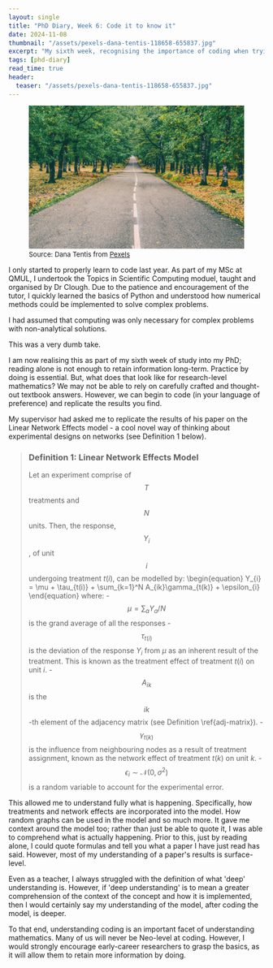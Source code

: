 ```yaml
---
layout: single
title: "PhD Diary, Week 6: Code it to know it"
date: 2024-11-08
thumbnail: "/assets/pexels-dana-tentis-118658-655837.jpg"
excerpt: "My sixth week, recognising the importance of coding when trying to learn mathematics,"
tags: [phd-diary]
read_time: true
header:
  teaser: "/assets/pexels-dana-tentis-118658-655837.jpg"
---
```

<script src="https://polyfill.io/v3/polyfill.min.js?features=es6"></script>
<script id="MathJax-script" async src="https://cdn.jsdelivr.net/npm/mathjax@3/es5/tex-mml-chtml.js"></script>
<script type="text/javascript" async
  src="https://cdnjs.cloudflare.com/ajax/libs/mathjax/2.7.7/MathJax.js?config=TeX-MML-AM_CHTML">
</script>
<figure>
  <img src="/assets/pexels-dana-tentis-118658-655837.jpg" alt="Road in the middle of a forest.
" title="Road in the middle of a forest." style="width=100%;">
  <figcaption style="font-size: small;">Source: Dana Tentis from <a href = "https://www.pexels.com/photo/highway-in-the-middle-of-forest-655837/">Pexels</a></figcaption></figure>

I only started to properly learn to code last year. As part of my MSc at QMUL, I undertook the Topics in Scientific Computing moduel, taught and organised by Dr Clough. Due to the patience and encouragement of the tutor, I quickly learned the basics of Python and understood how numerical methods could be implemented to solve complex problems.

I had assumed that computing was only necessary for complex problems with non-analytical solutions. 

This was a very dumb take. 

I am now realising this as part of my sixth week of study into my PhD; reading alone is not enough to retain information long-term. Practice by doing is essential. But, what does that look like for research-level mathematics? We may not be able to rely on carefully crafted and thought-out textbook answers. However, we can begin to code (in your language of preference) and replicate the results you find. 

My supervisor had asked me to replicate the results of his paper on the Linear Network Effects model - a cool novel way of thinking about experimental designs on networks (see Definition 1 below).

> ### Definition 1: Linear Network Effects Model
>Let an experiment comprise of $$T$$ treatments and $$N$$  units. Then, the response, $$Y_{i}$$, of unit $$i$$  undergoing treatment $t(i)$, can be modelled by:
		\begin{equation}
			Y_{i} = \mu + \tau_{t(i)} + \sum_{k=1}^N A_{ik}\gamma_{t(k)} + \epsilon_{i}
		\end{equation}
		where:
			- $$\mu = \sum_{a}Y_{a}/{N}$$ is the grand average of all the responses
			- $$\tau_{t(i)}$$ is the deviation of the response $Y_i$ from $\mu$ as an inherent result of the treatment. This is known as the treatment effect of treatment $t(i)$ on unit $i$.
			- $$A_{ik}$$ is the $$ik$$-th element of the adjacency matrix (see Definition \ref{adj-matrix}).
			- $$\gamma_{t(k)}$$ is the influence from neighbouring nodes as a result of treatment assignment, known as the network effect of treatment $t(k)$ on unit $k$. 
			- $$\epsilon_{i}\sim \mathcal{N}(0, \sigma^2)$$ is a random variable to account for the experimental error.

This allowed me to understand fully what is happening. Specifically, how treatments and network effects are incorporated into the model. How random graphs can be used in the model and so much more. It gave me context around the model too; rather than just be able to quote it, I was able to comprehend what is actually happening. Prior to this, just by reading alone, I could quote formulas and tell you what a paper I have just read has said. However, most of my understanding of a paper's results is surface-level.

Even as a teacher, I always struggled with the definition of what 'deep' understanding is. However, if 'deep understanding' is to mean a greater comprehension of the context of the concept and how it is implemented, then I would certainly say my understanding of the model, after coding the model, is deeper. 

To that end, understanding coding is an important facet of understanding mathematics. Many of us will never be Neo-level at coding. However, I would strongly encourage early-career researchers to grasp the basics, as it will allow them to retain more information by doing.
